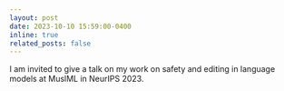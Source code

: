 ```yaml
---
layout: post
date: 2023-10-10 15:59:00-0400
inline: true
related_posts: false
---
```


I am invited to give a talk on my work on safety and editing in language models at MuslML in NeurIPS 2023.
